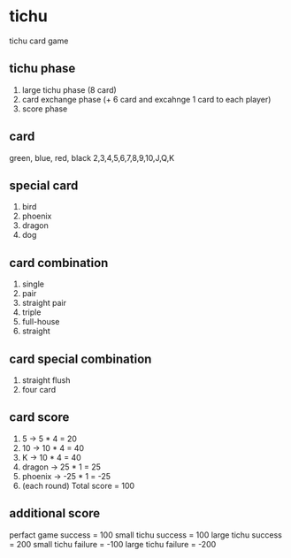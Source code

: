 # tichu
tichu card game

## tichu phase
1. large tichu phase (8 card)
2. card exchange phase (+ 6 card and excahnge 1 card to each player)
3. score phase

## card 
green, blue, red, black
2,3,4,5,6,7,8,9,10,J,Q,K

## special card
1. bird
2. phoenix
3. dragon
4. dog

## card combination
1. single
2. pair
3. straight pair
4. triple
5. full-house
6. straight

## card special combination
1. straight flush
2. four card

## card score 
1. 5 -> 5 * 4 = 20
2. 10 -> 10 * 4 = 40
3. K -> 10 * 4 = 40
4. dragon -> 25 * 1 = 25
5. phoenix -> -25 * 1 = -25
6. (each round) Total score = 100

## additional score
perfact game success = 100
small tichu success = 100
large tichu success = 200
small tichu failure = -100
large tichu failure = -200
